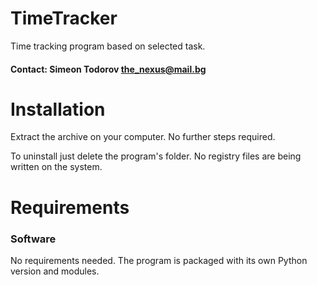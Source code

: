 # TimeTracker
Time tracking program based on selected task.

#### Contact: Simeon Todorov the_nexus@mail.bg

# Installation
Extract the archive on your computer. No further steps required.

To uninstall just delete the program's folder. No registry files are being written on the system.


# Requirements

### Software
No requirements needed. The program is packaged with its own Python version and modules.
